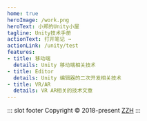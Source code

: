 ```yaml
---
home: true
heroImage: /work.png
heroText: 小郑的Unity小屋
tagline: Unity技术手册
actionText: 打开笔记 →
actionLink: /unity/test
features:
- title: 移动端
  details: Unity 移动端相关技术
- title: Editor
  details: Unity 编辑器的二次开发相关技术
- title: VR/AR
  details: VR AR相关的技术文章
---
```



::: slot footer
Copyright © 2018-present [ZZH](https://github.com/MRLesile/)
:::